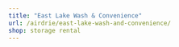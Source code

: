 ```yaml
---
title: "East Lake Wash & Convenience"
url: /airdrie/east-lake-wash-and-convenience/
shop: storage rental
---
```


